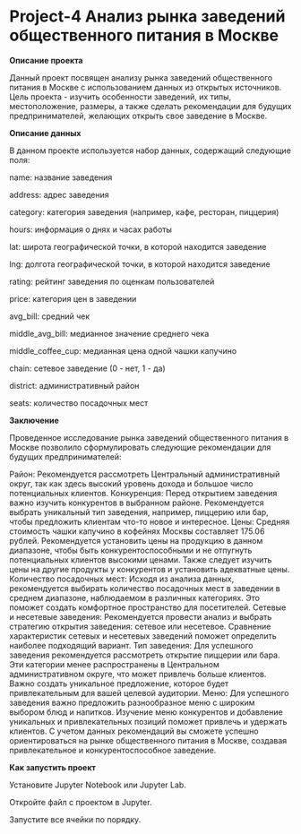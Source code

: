 # Project-4 Анализ рынка заведений общественного питания в Москве
**Описание проекта**

Данный проект посвящен анализу рынка заведений общественного питания в Москве с использованием данных из открытых источников. Цель проекта - изучить особенности заведений, их типы, местоположение, размеры, а также сделать рекомендации для будущих предпринимателей, желающих открыть свое заведение в Москве.

**Описание данных**

В данном проекте используется набор данных, содержащий следующие поля:

name: название заведения

address: адрес заведения

category: категория заведения (например, кафе, ресторан, пиццерия)

hours: информация о днях и часах работы

lat: широта географической точки, в которой находится заведение

lng: долгота географической точки, в которой находится заведение

rating: рейтинг заведения по оценкам пользователей

price: категория цен в заведении

avg_bill: средний чек

middle_avg_bill: медианное значение среднего чека

middle_coffee_cup: медианная цена одной чашки капучино

chain: сетевое заведение (0 - нет, 1 - да)

district: административный район

seats: количество посадочных мест

**Заключение**

Проведенное исследование рынка заведений общественного питания в Москве позволило сформулировать следующие рекомендации для будущих предпринимателей:

Район: Рекомендуется рассмотреть Центральный административный округ, так как здесь высокий уровень дохода и большое число потенциальных клиентов.
Конкуренция: Перед открытием заведения важно изучить конкурентов в выбранном районе. Рекомендуется выбрать уникальный тип заведения, например, пиццерию или бар, чтобы предложить клиентам что-то новое и интересное.
Цены: Средняя стоимость чашки капучино в кофейнях Москвы составляет 175.06 рублей. Рекомендуется установить цены на продукцию в данном диапазоне, чтобы быть конкурентоспособными и не отпугнуть потенциальных клиентов высокими ценами. Также следует изучить цены на другие продукты у конкурентов и установить адекватные цены.
Количество посадочных мест: Исходя из анализа данных, рекомендуется выбирать количество посадочных мест в заведении в среднем диапазоне, наблюдаемом в различных категориях. Это поможет создать комфортное пространство для посетителей.
Сетевые и несетевые заведения: Рекомендуется провести анализ и выбрать стратегию открытия заведения: сетевое или несетевое. Сравнение характеристик сетевых и несетевых заведений поможет определить наиболее подходящий вариант.
Тип заведения: Для успешного заведения рекомендуется рассмотреть открытие пиццерии или бара. Эти категории менее распространены в Центральном административном округе, что может привлечь больше клиентов. Важно создать уникальное предложение, которое будет привлекательным для вашей целевой аудитории.
Меню: Для успешного заведения важно предложить разнообразное меню с широким выбором блюд и напитков. Изучение меню конкурентов и добавление уникальных и привлекательных позиций поможет привлечь и удержать клиентов.
С учетом данных рекомендаций вы сможете успешно ориентироваться на рынке общественного питания в Москве, создавая привлекательное и конкурентоспособное заведение.

**Как запустить проект**

Установите Jupyter Notebook или Jupyter Lab.

Откройте файл с проектом в Jupyter.

Запустите все ячейки по порядку.
